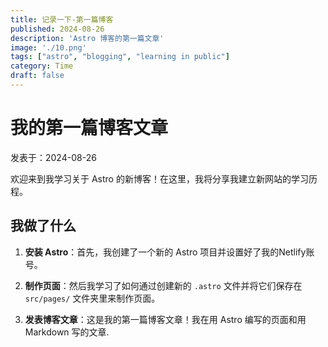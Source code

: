 ```yaml
---
title: 记录一下-第一篇博客
published: 2024-08-26
description: 'Astro 博客的第一篇文章'
image: './10.png'
tags: ["astro", "blogging", "learning in public"]
category: Time
draft: false 
---
```


# 我的第一篇博客文章

 发表于：2024-08-26

 欢迎来到我学习关于 Astro 的新博客！在这里，我将分享我建立新网站的学习历程。

 ## 我做了什么

 1. **安装 Astro**：首先，我创建了一个新的 Astro 项目并设置好了我的Netlify账号。

 2. **制作页面**：然后我学习了如何通过创建新的 `.astro` 文件并将它们保存在 `src/pages/` 文件夹里来制作页面。

 3. **发表博客文章**：这是我的第一篇博客文章！我在用 Astro 编写的页面和用 Markdown 写的文章.